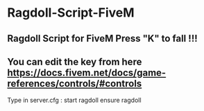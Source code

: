 # Ragdoll-Script-FiveM
Ragdoll Script for FiveM
Press "K" to fall !!! 
-----------------------
You can edit the key from here  https://docs.fivem.net/docs/game-references/controls/#controls
---------------------------------------------------------------------------------------------------
Type in server.cfg :
start ragdoll
ensure ragdoll
